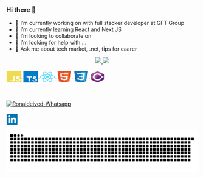 ### Hi there 👋

- 🔭 I’m currently working on with full stacker developer at GFT Group
- 🌱 I’m currently learning React and Next JS
- 👯 I’m looking to collaborate on 
- 🤔 I’m looking for help with ...
- 💬 Ask me about tech market, .net, tips for caarer

<div align="center">
  <a href="https://github.com/ronaldeived">
  <img height="180em" src="https://github-readme-stats.vercel.app/api?username=ronaldeived&show_icons=true&theme=dracula&include_all_commits=true&count_private=true"/>
  <img height="180em" src="https://github-readme-stats.vercel.app/api/top-langs/?username=ronaldeived&layout=compact&langs_count=7&theme=dracula"/>
</div>
  <div style="display: inline_block"><br>
  <img align="center" alt="Ronaldeived-Js" height="30" width="40" src="https://raw.githubusercontent.com/devicons/devicon/master/icons/javascript/javascript-plain.svg">
  <img align="center" alt="Ronaldeived-Ts" height="30" width="40" src="https://raw.githubusercontent.com/devicons/devicon/master/icons/typescript/typescript-plain.svg">
  <img align="center" alt="Ronaldeived-React" height="30" width="40" src="https://raw.githubusercontent.com/devicons/devicon/master/icons/react/react-original.svg">
  <img align="center" alt="Ronaldeived-HTML" height="30" width="40" src="https://raw.githubusercontent.com/devicons/devicon/master/icons/html5/html5-original.svg">
  <img align="center" alt="Ronaldeived-CSS" height="30" width="40" src="https://raw.githubusercontent.com/devicons/devicon/master/icons/css3/css3-original.svg">
  <img align="center" alt="Ronaldeived-Csharp" height="30" width="40" src="https://raw.githubusercontent.com/devicons/devicon/master/icons/csharp/csharp-original.svg">
</div>
  
  ##
 
<div><br>
  <a style="padding: 10px auto" href="https://wa.link/mecdnq" target="_blank"><img alt="Ronaldeived-Whatsapp" height="5%" width="12%" src="https://static.whatsapp.net/rsrc.php/ym/r/36B424nhiL4.svg">
  </a>
  <br>
  <br> 
  <a style="margin: 10px auto" href="https://www.linkedin.com/in/ronaldeived" target="_blank"><img align="center"  alt="Ronaldeived-Linkedin" height="5%" width="6%" src="https://raw.githubusercontent.com/devicons/devicon/master/icons/linkedin/linkedin-original.svg">
  </a>
 
  ![Snake animation](https://github.com/ronaldeived/ronaldeived/blob/output/github-contribution-grid-snake.svg)
 
</div>
